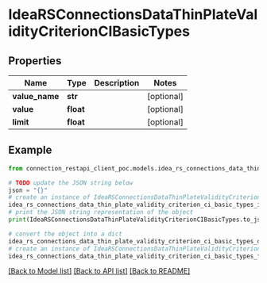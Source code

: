 # IdeaRSConnectionsDataThinPlateValidityCriterionCIBasicTypes


## Properties

Name | Type | Description | Notes
------------ | ------------- | ------------- | -------------
**value_name** | **str** |  | [optional] 
**value** | **float** |  | [optional] 
**limit** | **float** |  | [optional] 

## Example

```python
from connection_restapi_client_poc.models.idea_rs_connections_data_thin_plate_validity_criterion_ci_basic_types import IdeaRSConnectionsDataThinPlateValidityCriterionCIBasicTypes

# TODO update the JSON string below
json = "{}"
# create an instance of IdeaRSConnectionsDataThinPlateValidityCriterionCIBasicTypes from a JSON string
idea_rs_connections_data_thin_plate_validity_criterion_ci_basic_types_instance = IdeaRSConnectionsDataThinPlateValidityCriterionCIBasicTypes.from_json(json)
# print the JSON string representation of the object
print(IdeaRSConnectionsDataThinPlateValidityCriterionCIBasicTypes.to_json())

# convert the object into a dict
idea_rs_connections_data_thin_plate_validity_criterion_ci_basic_types_dict = idea_rs_connections_data_thin_plate_validity_criterion_ci_basic_types_instance.to_dict()
# create an instance of IdeaRSConnectionsDataThinPlateValidityCriterionCIBasicTypes from a dict
idea_rs_connections_data_thin_plate_validity_criterion_ci_basic_types_from_dict = IdeaRSConnectionsDataThinPlateValidityCriterionCIBasicTypes.from_dict(idea_rs_connections_data_thin_plate_validity_criterion_ci_basic_types_dict)
```
[[Back to Model list]](../README.md#documentation-for-models) [[Back to API list]](../README.md#documentation-for-api-endpoints) [[Back to README]](../README.md)


